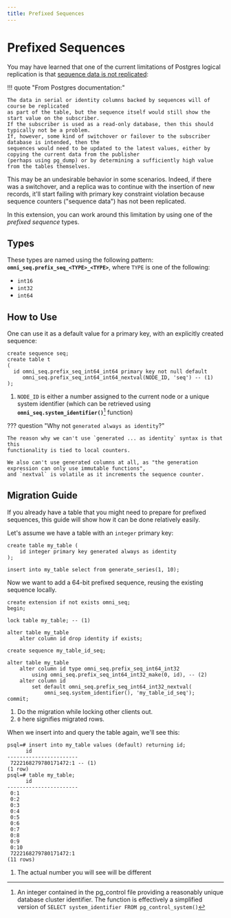 ```yaml
---
title: Prefixed Sequences
---
```


<!-- @formatter:off -->
# Prefixed Sequences

You may have learned that one of the current limitations of Postgres logical replication is
that [sequence data is not replicated](https://www.postgresql.org/docs/current/logical-replication-restrictions.html):

!!! quote "From Postgres documentation:"
    
    The data in serial or identity columns backed by sequences will of course be replicated
    as part of the table, but the sequence itself would still show the start value on the subscriber. 
    If the subscriber is used as a read-only database, then this should typically not be a problem. 
    If, however, some kind of switchover or failover to the subscriber database is intended, then the
    sequences would need to be updated to the latest values, either by copying the current data from the publisher 
    (perhaps using pg_dump) or by determining a sufficiently high value from the tables themselves.

This may be an undesirable behavior in some scenarios. Indeed, if there was a switchover, and a replica
was to continue with the insertion of new records, it'll start failing with primary key constraint violation
because sequence counters ("sequence data") has not been replicated.

In this extension, you can work around this limitation by using one of the _prefixed sequence_ types.

## Types

These types are named using the following pattern: __`omni_seq.prefix_seq_<TYPE>_<TYPE>`__, where `TYPE` is one
of the following:

* `int16`
* `int32`
* `int64`

## How to Use

One can use it as a default value for a primary key, with an explicitly created sequence:

```postgresql
create sequence seq;
create table t
(
  id omni_seq.prefix_seq_int64_int64 primary key not null default
     omni_seq.prefix_seq_int64_int64_nextval(NODE_ID, 'seq') -- (1)
);
```

1. `NODE_ID` is either a number assigned to the current node or a unique system identifier (which can be retrieved
using __`omni_seq.system_identifier()`__[^system_identifier] function)


??? question "Why not `generated always as identity`?"

    The reason why we can't use `generated ... as identity` syntax is that this
    functionality is tied to local counters.

    We also can't use generated columns at all, as "the generation expression can only use immutable functions",
    and `nextval` is volatile as it increments the sequence counter.

[^system_identifier]: 

      An integer contained in the pg_control file providing a reasonably unique database cluster identifier. 
      The function is effectively a simplified version of `SELECT system_identifier FROM pg_control_system()`

## Migration Guide

If you already have a table that you might need to prepare for prefixed sequences, this guide
will show how it can be done relatively easily.

Let's assume we have a table with an `integer` primary key:

```postgresql
create table my_table (
    id integer primary key generated always as identity
);

insert into my_table select from generate_series(1, 10);
```

Now we want to add a 64-bit prefixed sequence, reusing the existing sequence locally.

```postgresql
create extension if not exists omni_seq;
begin;

lock table my_table; -- (1)

alter table my_table
    alter column id drop identity if exists;

create sequence my_table_id_seq;

alter table my_table
    alter column id type omni_seq.prefix_seq_int64_int32 
        using omni_seq.prefix_seq_int64_int32_make(0, id), -- (2)
    alter column id 
        set default omni_seq.prefix_seq_int64_int32_nextval(
            omni_seq.system_identifier(), 'my_table_id_seq');
commit;
```

1. Do the migration while locking other clients out.
2. `0` here signifies migrated rows.

When we insert into and query the table again, we'll see this:

```postgresql
psql=# insert into my_table values (default) returning id;
      id           
-----------------------
 7222168279780171472:1 -- (1)
(1 row)
psql=# table my_table;
      id           
-----------------------
 0:1
 0:2
 0:3
 0:4
 0:5
 0:6
 0:7
 0:8
 0:9
 0:10
 7222168279780171472:1
(11 rows)
```

1. The actual number you will see will be different